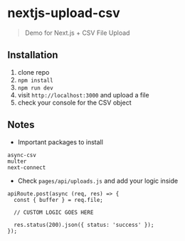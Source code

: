 # nextjs-upload-csv
> Demo for Next.js + CSV File Upload

## Installation
1. clone repo
2. `npm install`
3. `npm run dev`
4. visit `http://localhost:3000` and upload a file
5. check your console for the CSV object


## Notes
* Important packages to install
```
async-csv
multer
next-connect
```
* Check `pages/api/uploads.js` and add your logic inside
```
apiRoute.post(async (req, res) => {
  const { buffer } = req.file;

  // CUSTOM LOGIC GOES HERE

  res.status(200).json({ status: 'success' });
});
```
